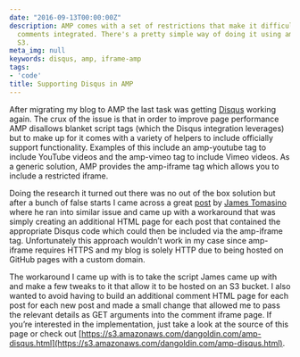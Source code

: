 ```yaml
---
date: "2016-09-13T00:00:00Z"
description: AMP comes with a set of restrictions that make it difficult to get Disqus
  comments integrated. There's a pretty simple way of doing it using amp-iframe and
  S3.
meta_img: null
keywords: disqus, amp, iframe-amp
tags:
- 'code'
title: Supporting Disqus in AMP
---
```


After migrating my blog to AMP the last task was getting [Disqus](https://disqus.com/) working again. The crux of the issue is that in order to improve page performance AMP disallows blanket script tags (which the Disqus integration leverages) but to make up for it comes with a variety of helpers to include officially support functionality. Examples of this include an amp-youtube tag to include YouTube videos and the amp-vimeo tag to include Vimeo videos. As a generic solution, AMP provides the amp-iframe tag which allows you to include a restricted iframe.

Doing the research it turned out there was no out of the box solution but after a bunch of false starts I came across a great [post](https://labs.tomasino.org/disqus-in-amp) by [James Tomasino](https://twitter.com/mr_ino) where he ran into similar issue and came up with a workaround that was simply creating an additional HTML page for each post that contained the appropriate Disqus code which could then be included via the amp-iframe tag. Unfortunately this approach wouldn’t work in my case since amp-iframe requires HTTPS and my blog is solely HTTP due to being hosted on GitHub pages with a custom domain.

The workaround I came up with is to take the script James came up with and make a few tweaks to it that allow it to be hosted on an S3 bucket. I also wanted to avoid having to build an additional comment HTML page for each post for each new post and made a small change that allowed me to pass the relevant details as GET arguments into the comment iframe page. If you’re interested in the implementation, just take a look at the source of this page or check out [https://s3.amazonaws.com/dangoldin.com/amp-disqus.html](https://s3.amazonaws.com/dangoldin.com/amp-disqus.html).
